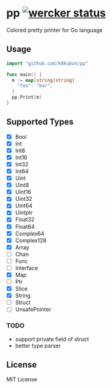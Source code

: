 # pp [![wercker status](https://app.wercker.com/status/d68cd67ea8da91a05e4e61a79852dad9/s "wercker status")](https://app.wercker.com/project/bykey/d68cd67ea8da91a05e4e61a79852dad9)

Colored pretty printer for Go language

## Usage

```go
import "github.com/k0kubun/pp"

func main() {
  m := map[string]string{
    "foo": "bar",
  }
  pp.Print(m)
}
```

## Supported Types

- [x] Bool
- [x] Int
- [x] Int8
- [x] Int16
- [x] Int32
- [x] Int64
- [x] Uint
- [x] Uint8
- [x] Uint16
- [x] Uint32
- [x] Uint64
- [x] Uintptr
- [x] Float32
- [x] Float64
- [x] Complex64
- [x] Complex128
- [x] Array
- [ ] Chan
- [ ] Func
- [ ] Interface
- [x] Map
- [ ] Ptr
- [x] Slice
- [x] String
- [ ] Struct
- [ ] UnsafePointer

### TODO

- support private field of struct
- better type parser

## License

MIT License
